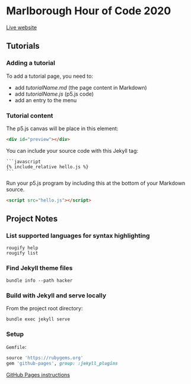 # Marlborough Hour of Code 2020

[Live website](https://dkessner.github.io/MarlboroughHourOfCode2020)


## Tutorials

### Adding a tutorial

To add a tutorial page, you need to:

* add _tutorialName.md_ (the page content in Markdown)
* add _tutorialName.js_ (p5.js code)
* add an entry to the menu

### Tutorial content

The p5.js canvas will be place in this element:

```html
<div id="preview"></div>
```

You can include your source code with this Jekyll tag:

    ```javascript
    {% include_relative hello.js %}
    ```

Run your p5.js program by including this at the bottom of your Markdown source.

```html
<script src="hello.js"></script>
```


## Project Notes

### List supported languages for syntax highlighting

```console
rougify help
rougify list
```

### Find Jekyll theme files

```console
bundle info --path hacker
```

### Build with Jekyll and serve locally

From the project root directory:
```console
bundle exec jekyll serve
```

### Setup

`Gemfile`:
```ruby
source 'https://rubygems.org'
gem 'github-pages', group: :jekyll_plugins
```

[GitHub Pages instructions](https://docs.github.com/en/enterprise/2.14/user/articles/setting-up-your-github-pages-site-locally-with-jekyll)


